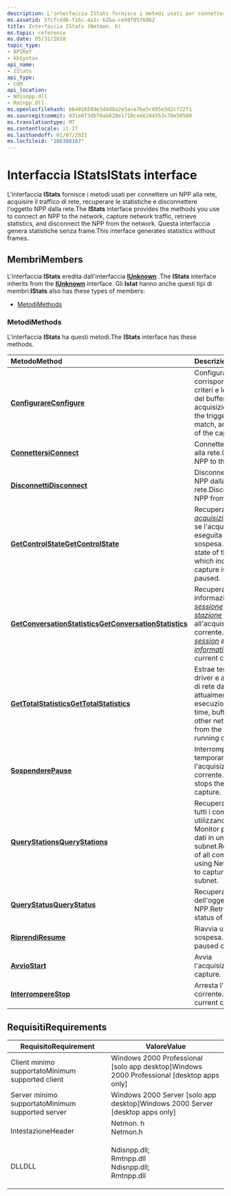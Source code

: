 ```yaml
---
description: L'interfaccia IStats fornisce i metodi usati per connettere un NPP alla rete, acquisire il traffico di rete, recuperare le statistiche e disconnettere l'oggetto NPP dalla rete. Questa interfaccia genera statistiche senza frame.
ms.assetid: 57cfcdd6-f16c-4a1c-b2ba-ce98f0576862
title: Interfaccia IStats (Netmon. h)
ms.topic: reference
ms.date: 05/31/2018
topic_type:
- APIRef
- kbSyntax
api_name:
- IStats
api_type:
- COM
api_location:
- Ndisnpp.dll
- Rmtnpp.dll
ms.openlocfilehash: b64816589e3d4d0a2e3ace7be5c895e3d2cf22f1
ms.sourcegitcommit: 831e8f3db78ab820e1710cede244553c70e50500
ms.translationtype: MT
ms.contentlocale: it-IT
ms.lasthandoff: 01/07/2021
ms.locfileid: "106308167"
---
```

# <a name="istats-interface"></a><span data-ttu-id="98ac0-104">Interfaccia IStats</span><span class="sxs-lookup"><span data-stu-id="98ac0-104">IStats interface</span></span>

<span data-ttu-id="98ac0-105">L'interfaccia **IStats** fornisce i metodi usati per connettere un NPP alla rete, acquisire il traffico di rete, recuperare le statistiche e disconnettere l'oggetto NPP dalla rete.</span><span class="sxs-lookup"><span data-stu-id="98ac0-105">The **IStats** interface provides the methods you use to connect an NPP to the network, capture network traffic, retrieve statistics, and disconnect the NPP from the network.</span></span> <span data-ttu-id="98ac0-106">Questa interfaccia genera statistiche senza frame.</span><span class="sxs-lookup"><span data-stu-id="98ac0-106">This interface generates statistics without frames.</span></span>

## <a name="members"></a><span data-ttu-id="98ac0-107">Membri</span><span class="sxs-lookup"><span data-stu-id="98ac0-107">Members</span></span>

<span data-ttu-id="98ac0-108">L'interfaccia **IStats** eredita dall'interfaccia [**IUnknown**](/windows/desktop/api/unknwn/nn-unknwn-iunknown) .</span><span class="sxs-lookup"><span data-stu-id="98ac0-108">The **IStats** interface inherits from the [**IUnknown**](/windows/desktop/api/unknwn/nn-unknwn-iunknown) interface.</span></span> <span data-ttu-id="98ac0-109">Gli **Istat** hanno anche questi tipi di membri:</span><span class="sxs-lookup"><span data-stu-id="98ac0-109">**IStats** also has these types of members:</span></span>

-   [<span data-ttu-id="98ac0-110">Metodi</span><span class="sxs-lookup"><span data-stu-id="98ac0-110">Methods</span></span>](#methods)

### <a name="methods"></a><span data-ttu-id="98ac0-111">Metodi</span><span class="sxs-lookup"><span data-stu-id="98ac0-111">Methods</span></span>

<span data-ttu-id="98ac0-112">L'interfaccia **IStats** ha questi metodi.</span><span class="sxs-lookup"><span data-stu-id="98ac0-112">The **IStats** interface has these methods.</span></span>



| <span data-ttu-id="98ac0-113">Metodo</span><span class="sxs-lookup"><span data-stu-id="98ac0-113">Method</span></span>                                                                | <span data-ttu-id="98ac0-114">Descrizione</span><span class="sxs-lookup"><span data-stu-id="98ac0-114">Description</span></span>                                                                                                                                               |
|:----------------------------------------------------------------------|:----------------------------------------------------------------------------------------------------------------------------------------------------------|
| [<span data-ttu-id="98ac0-115">**Configurare**</span><span class="sxs-lookup"><span data-stu-id="98ac0-115">**Configure**</span></span>](istats-configure.md)                                 | <span data-ttu-id="98ac0-116">Configura il trigger, la corrispondenza dei criteri e le dimensioni del buffer del file di acquisizione.</span><span class="sxs-lookup"><span data-stu-id="98ac0-116">Configures the trigger, pattern match, and buffer size of the capture file.</span></span><br/>                                                                    |
| [<span data-ttu-id="98ac0-117">**Connettersi**</span><span class="sxs-lookup"><span data-stu-id="98ac0-117">**Connect**</span></span>](istats-connect.md)                                     | <span data-ttu-id="98ac0-118">Connette l'oggetto NPP alla rete.</span><span class="sxs-lookup"><span data-stu-id="98ac0-118">Connects the NPP to the network.</span></span><br/>                                                                                                               |
| [<span data-ttu-id="98ac0-119">**Disconnetti**</span><span class="sxs-lookup"><span data-stu-id="98ac0-119">**Disconnect**</span></span>](istats-disconnect.md)                               | <span data-ttu-id="98ac0-120">Disconnette l'oggetto NPP dalla rete.</span><span class="sxs-lookup"><span data-stu-id="98ac0-120">Disconnects the NPP from the network.</span></span><br/>                                                                                                          |
| [<span data-ttu-id="98ac0-121">**GetControlState**</span><span class="sxs-lookup"><span data-stu-id="98ac0-121">**GetControlState**</span></span>](istats-getcontrolstate.md)                     | <span data-ttu-id="98ac0-122">Recupera lo stato dell' [*acquisizione*](c.md), che indica se l'acquisizione viene eseguita o sospesa.</span><span class="sxs-lookup"><span data-stu-id="98ac0-122">Retrieves the state of the [*capture*](c.md), which indicates if the capture is running or paused.</span></span><br/>                        |
| [<span data-ttu-id="98ac0-123">**GetConversationStatistics**</span><span class="sxs-lookup"><span data-stu-id="98ac0-123">**GetConversationStatistics**</span></span>](istats-getconversationstatistics.md) | <span data-ttu-id="98ac0-124">Recupera le informazioni sulla [*sessione*](s.md) e sulla [*stazione*](s.md) relative all'acquisizione corrente.</span><span class="sxs-lookup"><span data-stu-id="98ac0-124">Retrieves [*session*](s.md) and [*station information*](s.md) about the current capture.</span></span><br/> |
| [<span data-ttu-id="98ac0-125">**GetTotalStatistics**</span><span class="sxs-lookup"><span data-stu-id="98ac0-125">**GetTotalStatistics**</span></span>](istats-gettotalstatistics.md)               | <span data-ttu-id="98ac0-126">Estrae tempo, buffer, driver e altre statistiche di rete dall'acquisizione attualmente in esecuzione.</span><span class="sxs-lookup"><span data-stu-id="98ac0-126">Extracts time, buffer, driver, and other network statistics from the currently running capture.</span></span><br/>                                                |
| [<span data-ttu-id="98ac0-127">**Sospendere**</span><span class="sxs-lookup"><span data-stu-id="98ac0-127">**Pause**</span></span>](istats-pause.md)                                         | <span data-ttu-id="98ac0-128">Interrompe temporaneamente l'acquisizione corrente.</span><span class="sxs-lookup"><span data-stu-id="98ac0-128">Temporarily stops the current capture.</span></span><br/>                                                                                                         |
| [<span data-ttu-id="98ac0-129">**QueryStations**</span><span class="sxs-lookup"><span data-stu-id="98ac0-129">**QueryStations**</span></span>](istats-querystations.md)                         | <span data-ttu-id="98ac0-130">Recupera un elenco di tutti i computer che utilizzano Network Monitor per acquisire i dati in una subnet.</span><span class="sxs-lookup"><span data-stu-id="98ac0-130">Retrieves a list of all computers that are using Network Monitor to capture data on a subnet.</span></span><br/>                                                  |
| [<span data-ttu-id="98ac0-131">**QueryStatus**</span><span class="sxs-lookup"><span data-stu-id="98ac0-131">**QueryStatus**</span></span>](istats-querystatus.md)                             | <span data-ttu-id="98ac0-132">Recupera lo stato dell'oggetto NPP.</span><span class="sxs-lookup"><span data-stu-id="98ac0-132">Retrieves the status of the NPP.</span></span><br/>                                                                                                               |
| [<span data-ttu-id="98ac0-133">**Riprendi**</span><span class="sxs-lookup"><span data-stu-id="98ac0-133">**Resume**</span></span>](istats-resume.md)                                       | <span data-ttu-id="98ac0-134">Riavvia un'acquisizione sospesa.</span><span class="sxs-lookup"><span data-stu-id="98ac0-134">Restarts a paused capture.</span></span><br/>                                                                                                                     |
| [<span data-ttu-id="98ac0-135">**Avvio**</span><span class="sxs-lookup"><span data-stu-id="98ac0-135">**Start**</span></span>](istats-start.md)                                         | <span data-ttu-id="98ac0-136">Avvia l'acquisizione.</span><span class="sxs-lookup"><span data-stu-id="98ac0-136">Starts the capture.</span></span><br/>                                                                                                                            |
| [<span data-ttu-id="98ac0-137">**Interrompere**</span><span class="sxs-lookup"><span data-stu-id="98ac0-137">**Stop**</span></span>](istats-stop.md)                                           | <span data-ttu-id="98ac0-138">Arresta l'acquisizione corrente.</span><span class="sxs-lookup"><span data-stu-id="98ac0-138">Stops the current capture.</span></span><br/>                                                                                                                     |



 

## <a name="requirements"></a><span data-ttu-id="98ac0-139">Requisiti</span><span class="sxs-lookup"><span data-stu-id="98ac0-139">Requirements</span></span>



| <span data-ttu-id="98ac0-140">Requisito</span><span class="sxs-lookup"><span data-stu-id="98ac0-140">Requirement</span></span> | <span data-ttu-id="98ac0-141">Valore</span><span class="sxs-lookup"><span data-stu-id="98ac0-141">Value</span></span> |
|-------------------------------------|----------------------------------------------------------------------------------------------------------------------------------------------------------|
| <span data-ttu-id="98ac0-142">Client minimo supportato</span><span class="sxs-lookup"><span data-stu-id="98ac0-142">Minimum supported client</span></span><br/> | <span data-ttu-id="98ac0-143">Windows 2000 Professional \[solo app desktop\]</span><span class="sxs-lookup"><span data-stu-id="98ac0-143">Windows 2000 Professional \[desktop apps only\]</span></span><br/>                                                                                               |
| <span data-ttu-id="98ac0-144">Server minimo supportato</span><span class="sxs-lookup"><span data-stu-id="98ac0-144">Minimum supported server</span></span><br/> | <span data-ttu-id="98ac0-145">Windows 2000 Server \[solo app desktop\]</span><span class="sxs-lookup"><span data-stu-id="98ac0-145">Windows 2000 Server \[desktop apps only\]</span></span><br/>                                                                                                     |
| <span data-ttu-id="98ac0-146">Intestazione</span><span class="sxs-lookup"><span data-stu-id="98ac0-146">Header</span></span><br/>                   | <dl> <span data-ttu-id="98ac0-147"><dt>Netmon. h</dt></span><span class="sxs-lookup"><span data-stu-id="98ac0-147"><dt>Netmon.h</dt></span></span> </dl>                                                                      |
| <span data-ttu-id="98ac0-148">DLL</span><span class="sxs-lookup"><span data-stu-id="98ac0-148">DLL</span></span><br/>                      | <dl> <span data-ttu-id="98ac0-149"><dt>Ndisnpp.dll; </dt> <dt>Rmtnpp.dll</dt></span><span class="sxs-lookup"><span data-stu-id="98ac0-149"><dt>Ndisnpp.dll; </dt> <dt>Rmtnpp.dll</dt></span></span> </dl> |



 

